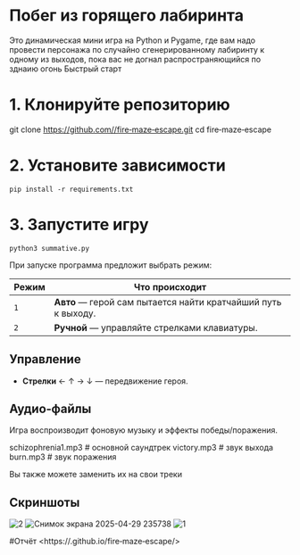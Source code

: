 # Побег из горящего лабиринта
Это динамическая мини игра на Python и Pygame, где вам надо провести персонажа по случайно сгенерированному лабиринту к одному из выходов, пока вас не догнал распространяющийся по зднаию огонь
Быстрый старт
# 1. Клонируйте репозиторию
git clone https://github.com//fire‑maze‑escape.git
cd fire‑maze‑escape

# 2. Установите зависимости
`pip install -r requirements.txt`
# 3. Запустите игру
`python3 summative.py`

При запуске программа предложит выбрать режим:

| Режим | Что происходит |
|-------|----------------|
| `1`   | **Авто** — герой сам пытается найти кратчайший путь к выходу. |
| `2`   | **Ручной** — управляйте стрелками клавиатуры. |

## Управление

- **Стрелки** ← ↑ → ↓ — передвижение героя.  

## Аудио‑файлы

Игра воспроизводит фоновую музыку и эффекты победы/поражения.

schizophrenia1.mp3   # основной саундтрек
victory.mp3          # звук выхода
burn.mp3             # звук поражения

Вы также можете заменить их на свои треки

## Скриншоты

![2](https://github.com/user-attachments/assets/6b45a06a-40c4-428f-9e2f-a55ca5fa9953)
![Снимок экрана 2025-04-29 235738](https://github.com/user-attachments/assets/c2b32d26-c367-4a38-b606-3b2053fb2aeb)
![1](https://github.com/user-attachments/assets/c5cbdb3a-9bd9-4aae-9072-7e5cc9b8789e)


#Отчёт
<https://<YOUR-USERNAME>.github.io/fire‑maze‑escape/>

